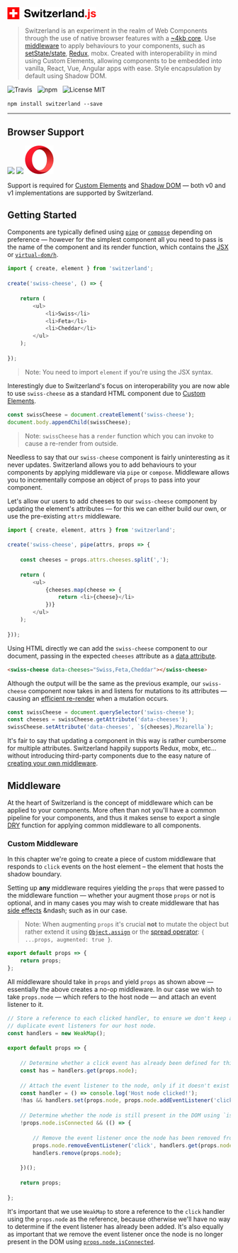 <img src="media/logo.png" alt="Switzerland" width="200" />

> Switzerland is an experiment in the realm of Web Components through the use of native browser features with a [~4kb core](https://github.com/Wildhoney/Switzerland/blob/master/src/switzerland.js). Use [middleware](https://github.com/Wildhoney/Switzerland/tree/master/src/middleware) to apply behaviours to your components, such as [setState/state](https://github.com/Wildhoney/Switzerland/blob/master/src/middleware/state.js), [Redux](https://github.com/Wildhoney/Switzerland/blob/master/src/middleware/redux.js), mobx. Created with interoperability in mind using Custom Elements, allowing components to be embedded into vanilla, React, Vue, Angular apps with ease. Style encapsulation by default using Shadow DOM.

![Travis](http://img.shields.io/travis/Wildhoney/Switzerland.svg?style=flat-square)
&nbsp;
![npm](http://img.shields.io/npm/v/switzerland.svg?style=flat-square)
&nbsp;
![License MIT](http://img.shields.io/badge/License-MIT-lightgrey.svg?style=flat-square)

`npm install switzerland --save`

---

## Browser Support

<img src="https://github.com/alrra/browser-logos/blob/master/chrome/chrome_128x128.png?raw=true" width="64" />
<img src="https://github.com/alrra/browser-logos/blob/master/chrome-canary/chrome-canary_128x128.png?raw=true" width="64" />
<img src="https://github.com/alrra/browser-logos/blob/master/opera/opera_128x128.png?raw=true" width="64" />

Support is required for [Custom Elements](http://caniuse.com/#feat=custom-elements) and [Shadow DOM](http://caniuse.com/#feat=shadowdom) &mdash; both v0 and v1 implementations are supported by Switzerland.

## Getting Started

Components are typically defined using [`pipe`](http://ramdajs.com/docs/#pipe) or [`compose`](http://ramdajs.com/docs/#compose) depending on preference &mdash; however for the simplest component all you need to pass is the name of the component and its render function, which contains the [JSX](https://facebook.github.io/react/docs/jsx-in-depth.html) or [`virtual-dom/h`](https://github.com/Matt-Esch/virtual-dom#example).

```javascript
import { create, element } from 'switzerland';

create('swiss-cheese', () => {

    return (
        <ul>
            <li>Swiss</li>
            <li>Feta</li>
            <li>Cheddar</li>
        </ul>
    );

});
```

> Note: You need to import `element` if you're using the JSX syntax.

Interestingly due to Switzerland's focus on interoperability you are now able to use `swiss-cheese` as a standard HTML component due to [Custom Elements](https://www.w3.org/TR/custom-elements/).

```javascript
const swissCheese = document.createElement('swiss-cheese');
document.body.appendChild(swissCheese);
```

> Note: `swissCheese` has a `render` function which you can invoke to cause a re-render from outside.

Needless to say that our `swiss-cheese` component is fairly uninteresting as it never updates. Switzerland allows you to add behaviours to your components by applying middleware via `pipe` or `compose`. Middleware allows you to incrementally compose an object of `props` to pass into your component.

Let's allow our users to add cheeses to our `swiss-cheese` component by updating the element's attributes &mdash; for this we can either build our own, or use the pre-existing `attrs` middleware.

```javascript
import { create, element, attrs } from 'switzerland';

create('swiss-cheese', pipe(attrs, props => {

    const cheeses = props.attrs.cheeses.split(',');

    return (
        <ul>
            {cheeses.map(cheese => {
                return <li>{cheese}</li>
            })}
        </ul>
    );

}));
```

Using HTML directly we can add the `swiss-cheese` component to our document, passing in the expected `cheeses` attribute as a [data attribute](http://html5doctor.com/html5-custom-data-attributes/).

```html
<swiss-cheese data-cheeses="Swiss,Feta,Cheddar"></swiss-cheese>
````

Although the output will be the same as the previous example, our `swiss-cheese` component now takes in and listens for mutations to its attributes &mdash; causing an [efficient re-render](https://github.com/Matt-Esch/virtual-dom) when a mutation occurs.

```javascript
const swissCheese = document.querySelector('swiss-cheese');
const cheeses = swissCheese.getAttribute('data-cheeses');
swissCheese.setAttribute('data-cheeses', `${cheeses},Mozarella`);
```

It's fair to say that updating a component in this way is rather cumbersome for multiple attributes. Switzerland happily supports Redux, mobx, etc... without introducing third-party components due to the easy nature of [creating your own middleware](#custom-middleware).

## Middleware

At the heart of Switzerland is the concept of middleware which can be applied to your components. More often than not you'll have a common pipeline for your components, and thus it makes sense to export a single [DRY](https://en.wikipedia.org/wiki/Don%27t_repeat_yourself) function for applying common middleware to all components.

### Custom Middleware

In this chapter we're going to create a piece of custom middleware that responds to `click` events on the host element &ndash; the element that hosts the shadow boundary.

Setting up **any** middleware requires yielding the `props` that were passed to the middleware function &mdash; whether your augment those `props` or not is optional, and in many cases you may wish to create middleware that has [side effects](https://en.wikipedia.org/wiki/Side_effect_(computer_science)) &ndash; such as in our case.

> Note: When augmenting `props` it's crucial **not** to mutate the object but rather extend it using [`Object.assign`](https://developer.mozilla.org/en/docs/Web/JavaScript/Reference/Global_Objects/Object/assign) or the [spread operator](https://developer.mozilla.org/en/docs/Web/JavaScript/Reference/Operators/Spread_operator): `{ ...props, augmented: true }`.

```javascript
export default props => {
    return props;    
};
```

All middleware should take in `props` and yield `props` as shown above &mdash; essentially the above creates a no-op middleware. In our case we wish to take `props.node` &mdash; which refers to the host node &mdash; and attach an event listener to it.

```javascript
// Store a reference to each clicked handler, to ensure we don't keep adding
// duplicate event listeners for our host node.
const handlers = new WeakMap();

export default props => {

    // Determine whether a click event has already been defined for this host node.
    const has = handlers.get(props.node);

    // Attach the event listener to the node, only if it doesn't exist already.
    const handler = () => console.log('Host node clicked!');
    !has && handlers.set(props.node, props.node.addEventListener('click', handler));

    // Determine whether the node is still present in the DOM using `isConnected`.
    !props.node.isConnected && (() => {

        // Remove the event listener once the node has been removed from the DOM.
        props.node.removeEventListener('click', handlers.get(props.node));
        handlers.remove(props.node);
        
    })();

    return props;

};
```

It's important that we use `WeakMap` to store a reference to the `click` handler using the `props.node` as the reference, because otherwise we'll have no way to determine if the event listener has already been added. It's also equally as important that we remove the event listener once the node is no longer present in the DOM using [`props.node.isConnected`](https://dom.spec.whatwg.org/#dom-node-isconnected).
